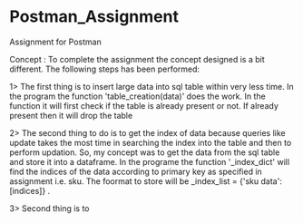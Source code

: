 # Postman_Assignment
Assignment for Postman

Concept :
To complete the assignment the concept designed is a bit different. The following steps has been performed:

1> The first thing is to insert large data into sql table within very less time. In the program the function 'table_creation(data)' does the work. In the function it will first check if the table is already present or not. If already present then it will drop the table

2> The second thing to do is to get the index of data because queries like update takes the most time in searching the index into the table and then to perform updation.
   So, my concept was to get the data from the sql table and store it into a dataframe. In the programe the function '_index_dict' will find the indices of the data according to      primary key as specified in assignment i.e. sku. The foormat to store will be _index_list = {'sku data': [indices]} .

3> Second thing is to 
   
